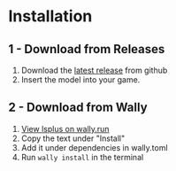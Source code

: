 # Installation

## 1 - Download from Releases
1. Download the [latest release](https://github.com/flvffywvffy/lsplus/releases/latest) from github
2. Insert the model into your game.

## 2 - Download from Wally
1. [View lsplus on wally.run](https://wally.run/package/flvffywvffy/lsplus?version=0.1.3)
2. Copy the text under "Install"
3. Add it under dependencies in wally.toml
4. Run `wally install` in the terminal